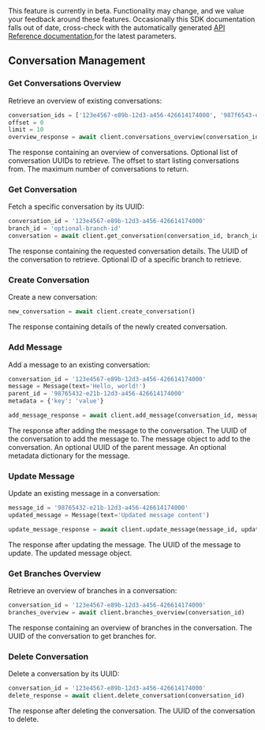 
<Warning>
This feature is currently in beta. Functionality may change, and we value your feedback around these features.
</Warning>

<Note>
Occasionally this SDK documentation falls out of date, cross-check with the automatically generated <a href="/api-reference/introduction"> API Reference documentation </a> for the latest parameters.
</Note>

## Conversation Management

### Get Conversations Overview

Retrieve an overview of existing conversations:

```python
conversation_ids = ['123e4567-e89b-12d3-a456-426614174000', '987f6543-e21b-12d3-a456-426614174000']
offset = 0
limit = 10
overview_response = await client.conversations_overview(conversation_ids, offset, limit)
```

<AccordionGroup>
  <Accordion title="Response">
    <ResponseField name="response" type="dict">
      The response containing an overview of conversations.
    </ResponseField>
  </Accordion>
</AccordionGroup>

<ParamField path="conversation_ids" type="list[str]">
  Optional list of conversation UUIDs to retrieve.
</ParamField>

<ParamField path="offset" type="int">
  The offset to start listing conversations from.
</ParamField>

<ParamField path="limit" type="int">
  The maximum number of conversations to return.
</ParamField>

### Get Conversation

Fetch a specific conversation by its UUID:

```python
conversation_id = '123e4567-e89b-12d3-a456-426614174000'
branch_id = 'optional-branch-id'
conversation = await client.get_conversation(conversation_id, branch_id)
```

<AccordionGroup>
  <Accordion title="Response">
    <ResponseField name="response" type="dict">
      The response containing the requested conversation details.
    </ResponseField>
  </Accordion>
</AccordionGroup>

<ParamField path="conversation_id" type="str" required>
  The UUID of the conversation to retrieve.
</ParamField>

<ParamField path="branch_id" type="str">
  Optional ID of a specific branch to retrieve.
</ParamField>

### Create Conversation

Create a new conversation:

```python
new_conversation = await client.create_conversation()
```

<AccordionGroup>
  <Accordion title="Response">
    <ResponseField name="response" type="dict">
      The response containing details of the newly created conversation.
    </ResponseField>
  </Accordion>
</AccordionGroup>

### Add Message

Add a message to an existing conversation:

```python
conversation_id = '123e4567-e89b-12d3-a456-426614174000'
message = Message(text='Hello, world!')
parent_id = '98765432-e21b-12d3-a456-426614174000'
metadata = {'key': 'value'}

add_message_response = await client.add_message(conversation_id, message, parent_id, metadata)
```

<AccordionGroup>
  <Accordion title="Response">
    <ResponseField name="response" type="dict">
      The response after adding the message to the conversation.
    </ResponseField>
  </Accordion>
</AccordionGroup>

<ParamField path="conversation_id" type="str" required>
  The UUID of the conversation to add the message to.
</ParamField>

<ParamField path="message" type="Message" required>
  The message object to add to the conversation.
</ParamField>

<ParamField path="parent_id" type="str">
  An optional UUID of the parent message.
</ParamField>

<ParamField path="metadata" type="dict">
  An optional metadata dictionary for the message.
</ParamField>

### Update Message

Update an existing message in a conversation:

```python
message_id = '98765432-e21b-12d3-a456-426614174000'
updated_message = Message(text='Updated message content')

update_message_response = await client.update_message(message_id, updated_message)
```

<AccordionGroup>
  <Accordion title="Response">
    <ResponseField name="response" type="dict">
      The response after updating the message.
    </ResponseField>
  </Accordion>
</AccordionGroup>

<ParamField path="message_id" type="str" required>
  The UUID of the message to update.
</ParamField>

<ParamField path="message" type="Message" required>
  The updated message object.
</ParamField>

### Get Branches Overview

Retrieve an overview of branches in a conversation:

```python
conversation_id = '123e4567-e89b-12d3-a456-426614174000'
branches_overview = await client.branches_overview(conversation_id)
```

<AccordionGroup>
  <Accordion title="Response">
    <ResponseField name="response" type="dict">
      The response containing an overview of branches in the conversation.
    </ResponseField>
  </Accordion>
</AccordionGroup>

<ParamField path="conversation_id" type="str" required>
  The UUID of the conversation to get branches for.
</ParamField>

### Delete Conversation

Delete a conversation by its UUID:

```python
conversation_id = '123e4567-e89b-12d3-a456-426614174000'
delete_response = await client.delete_conversation(conversation_id)
```

<AccordionGroup>
  <Accordion title="Response">
    <ResponseField name="response" type="dict">
      The response after deleting the conversation.
    </ResponseField>
  </Accordion>
</AccordionGroup>

<ParamField path="conversation_id" type="str" required>
  The UUID of the conversation to delete.
</ParamField>